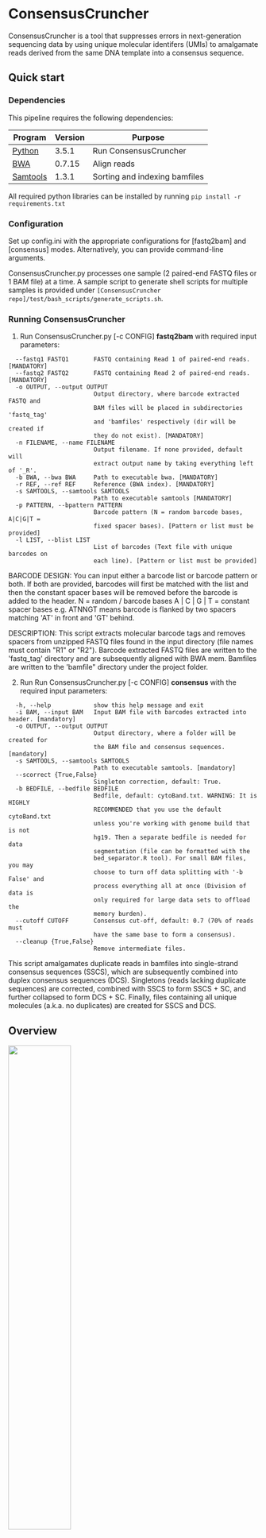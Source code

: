 # ConsensusCruncher #

ConsensusCruncher is a tool that suppresses errors in next-generation sequencing data by using unique molecular identifers (UMIs) to amalgamate reads derived from the same DNA template into a consensus sequence.

## Quick start ##
### Dependencies ###
This pipeline requires the following dependencies:

| Program | Version | Purpose                                    |
| ------- | ------- | ------------------------------------------ |
| [Python](https://www.python.org/) | 3.5.1   | Run ConsensusCruncher                |
| [BWA](http://bio-bwa.sourceforge.net/) | 0.7.15   | Align reads                |
| [Samtools](http://samtools.sourceforge.net/)| 1.3.1   | Sorting and indexing bamfiles              |

All required python libraries can be installed by running ```pip install -r requirements.txt```

### Configuration ###
Set up config.ini with the appropriate configurations for [fastq2bam] and [consensus] modes. Alternatively, you can provide command-line arguments. 

ConsensusCruncher.py processes one sample (2 paired-end FASTQ files or 1 BAM file) at a time. A sample script to generate shell scripts for multiple samples is provided under ```[ConsensusCruncher repo]/test/bash_scripts/generate_scripts.sh```. 

### Running ConsensusCruncher ###
1. Run ConsensusCruncher.py [-c CONFIG] **fastq2bam** with required input parameters:
```
  --fastq1 FASTQ1       FASTQ containing Read 1 of paired-end reads. [MANDATORY]
  --fastq2 FASTQ2       FASTQ containing Read 2 of paired-end reads. [MANDATORY]
  -o OUTPUT, --output OUTPUT
                        Output directory, where barcode extracted FASTQ and
                        BAM files will be placed in subdirectories 'fastq_tag'
                        and 'bamfiles' respectively (dir will be created if
                        they do not exist). [MANDATORY]
  -n FILENAME, --name FILENAME
                        Output filename. If none provided, default will
                        extract output name by taking everything left of '_R'.
  -b BWA, --bwa BWA     Path to executable bwa. [MANDATORY]
  -r REF, --ref REF     Reference (BWA index). [MANDATORY]
  -s SAMTOOLS, --samtools SAMTOOLS
                        Path to executable samtools [MANDATORY]
  -p PATTERN, --bpattern PATTERN
                        Barcode pattern (N = random barcode bases, A|C|G|T =
                        fixed spacer bases). [Pattern or list must be provided]
  -l LIST, --blist LIST
                        List of barcodes (Text file with unique barcodes on
                        each line). [Pattern or list must be provided]
```
BARCODE DESIGN:
You can input either a barcode list or barcode pattern or both. If both are provided, barcodes will first be matched
with the list and then the constant spacer bases will be removed before the barcode is added to the header.
N = random / barcode bases
A | C | G | T = constant spacer bases
e.g. ATNNGT means barcode is flanked by two spacers matching 'AT' in front and 'GT' behind.

DESCRIPTION:
This script extracts molecular barcode tags and removes spacers from unzipped FASTQ
files found in the input directory (file names must contain "R1" or "R2"). Barcode
extracted FASTQ files are written to the 'fastq_tag' directory and are subsequently
aligned with BWA mem. Bamfiles are written to the 'bamfile" directory under the
project folder.

2. Run Run ConsensusCruncher.py [-c CONFIG] **consensus** with the required input parameters:
```
  -h, --help            show this help message and exit
  -i BAM, --input BAM   Input BAM file with barcodes extracted into header. [mandatory]
  -o OUTPUT, --output OUTPUT
                        Output directory, where a folder will be created for
                        the BAM file and consensus sequences. [mandatory]
  -s SAMTOOLS, --samtools SAMTOOLS
                        Path to executable samtools. [mandatory]
  --scorrect {True,False}
                        Singleton correction, default: True.
  -b BEDFILE, --bedfile BEDFILE
                        Bedfile, default: cytoBand.txt. WARNING: It is HIGHLY
                        RECOMMENDED that you use the default cytoBand.txt
                        unless you're working with genome build that is not
                        hg19. Then a separate bedfile is needed for data
                        segmentation (file can be formatted with the
                        bed_separator.R tool). For small BAM files, you may
                        choose to turn off data splitting with '-b False' and
                        process everything all at once (Division of data is
                        only required for large data sets to offload the
                        memory burden).
  --cutoff CUTOFF       Consensus cut-off, default: 0.7 (70% of reads must
                        have the same base to form a consensus).
  --cleanup {True,False}
                        Remove intermediate files.
```
This script amalgamates duplicate reads in bamfiles into single-strand consensus
sequences (SSCS), which are subsequently combined into duplex consensus sequences
(DCS). Singletons (reads lacking duplicate sequences) are corrected, combined
with SSCS to form SSCS + SC, and further collapsed to form DCS + SC. Finally,
files containing all unique molecules (a.k.a. no duplicates) are created for SSCS
and DCS.

## Overview ##
<img src="https://user-images.githubusercontent.com/13406244/39268149-03b4c12a-489d-11e8-8011-f85ec8a82f39.png" width="50%" height="50%">

## Example ##
In order to create consensus sequences, we first need to process fastq files into bam files. Sample fastq files can be found under the [test folder](https://github.com/pughlab/ConsensusCruncher/tree/master/test/fastq).

### Fastqs to Bams ###
Given **fastq** as input files, *fastq2bam* mode removes the spacer region and extracts the barcode tag from each sequencing read into the header with *extract_barcode.py*.

```
REPO="[insert path to ConsensusCruncher repo]"
BWAPATH="[insert path to BWA]"
BWAINDEX="[insert path to BWA INDEX]"
BWAPATH="[insert path to SAMTOOLS]"

python ConsensusCruncher.py fastq2bam --fastq1 $REPO/test/fastq/LargeMid_56_L005_R1.fastq --FASTQ2 $REPO/test/fastq/LargeMid_56_L005_R2.fastq -o $REPO/test -b $BWAPATH -r $BWAIndex -s $SAMTOOLS -bpattern NNT 
```

In the sample dataset, we utilized 2-bp (NN) barcodes and 1-bp (T) spacers. While the barcodes for each read can be one of 16 possible combinations (4^2), the spacer is an invariant "T" base used to ligate barcodes onto each end of a DNA fragment. Thus, a spacer filter is imposed to remove faulty reads. Barcodes from read 1 and read 2 are extracted and combined together before being added to the header. 

```
READ FROM SEQUENCER
Read1:
@HWI-D00331:196:C900FANXX:5:1101:1332:2193 1:N:0:ACGTCACA   [<-- HEADER]
ATTAAGCCCCAGGCAGTTGCTAATGATGGGAGCTTAGTGCACAAGGGCTGGGCCTCCCTCTTGGAGCTGAACATTGTTTCTTGGGGACGGCTGTGCCCACCTCAGCGGGGAGGCAAGGATTAAATC  [<-- SEQUENCE]
+
BCCCCGGGGGGGGGGGGGGGGGGGGGGGGGFGGGGGGGGEGGGGGBGGGGGGGGGGGGGGGGGGGGGGGEGG1:FGFGGGGGGGGG/CB>DG@GGGGGGG<DGGGGAAGGEGGB>DGGGEGGG/@G  [<-- QUALITY SCORE]

Read2:
@HWI-D00331:196:C900FANXX:5:1101:1332:2193 2:N:0:ACGTCACA
GGTGGGCTCCAGCCCTGATTTCCTCCCCCAGCCCTGCAGGGCTCAGGTCCAGAGGACACAAGTTTAACTTGCGGGTGGTCACTTGCCTCGTGCGGTGACGCCATGGTGCCCTCTCTGTGCAGCGCA
+
BBBBCGGGGEGGGGFGGGGGGGGGGGGGGGGGGGGGGB:FCGGGGGGGGGGEGGGGGGGG=FCGG:@GGGEGBGGGAGFGDE@FGGGGGFGFGEGDGGGFCGGDEBGGGGGGGEG=EGGGEEGGG#

------

AFTER BARCODE EXTRACTION AND SPACER ("T") REMOVAL
Read1:
@HWI-D00331:196:C900FANXX:5:1101:1332:2193|ATGG/1
AAGCCCCAGGCAGTTGCTAATGATGGGAGCTTAGTGCACAAGGGCTGGGCCTCCCTCTTGGAGCTGAACATTGTTTCTTGGGGACGGCTGTGCCCACCTCAGCGGGGAGGCAAGGATTAAATC
+
CCGGGGGGGGGGGGGGGGGGGGGGGGGFGGGGGGGGEGGGGGBGGGGGGGGGGGGGGGGGGGGGGGEGG1:FGFGGGGGGGGG/CB>DG@GGGGGGG<DGGGGAAGGEGGB>DGGGEGGG/@G

Read2:
@HWI-D00331:196:C900FANXX:5:1101:1332:2193|ATGG/2
GGGCTCCAGCCCTGATTTCCTCCCCCAGCCCTGCAGGGCTCAGGTCCAGAGGACACAAGTTTAACTTGCGGGTGGTCACTTGCCTCGTGCGGTGACGCCATGGTGCCCTCTCTGTGCAGCGCA
+
BCGGGGEGGGGFGGGGGGGGGGGGGGGGGGGGGGB:FCGGGGGGGGGGEGGGGGGGG=FCGG:@GGGEGBGGGAGFGDE@FGGGGGFGFGEGDGGGFCGGDEBGGGGGGGEG=EGGGEEGGG#

```

FASTQ files with extracted barcodes are placed in the **fastq_tag** directory and are subsequently aligned with BWA to generate BAMs in the **bamfiles** folder.

```
. 
├── bamfiles 
├── fastq
├── fastq_tag
└── qsub
```

### ConsensusCruncher ###
*consensus* mode creates a **consensus** directory and folders for each bam file.

BAM files undergo consensus construction through the workflow illustrated above. Output BAMs are grouped according to type of error suppression (SSCS vs DCS) and whether Singleton Correction (SC) was implemented. 
```
. 
├── bamfiles 
├── consensus 
│   ├── LargeMid_56_L005 
│   │   ├── dcs 
│   │   ├── dcs_SC 
│   │   ├── sscs 
│   │   └── sscs_SC 
... 
│   ├── LargeMid_62_L006
│   │   ├── dcs
│   │   ├── dcs_SC
│   │   ├── sscs
│   │   └── sscs_SC
│   └── qsub
├── fastq
├── fastq_tag
└── qsub
```
Within a sample directory (e.g. LargeMid_56_L005), you will find the following files:

Please note the example below is for illustrative purposes only, as sample names and index files were removed for simplification. Order of directories and files were also altered to improve comprehension.
```
.                                           Filetype
├── sscs
│   ├── badReads.bam                        Reads that are unmapped or have multiple alignments
│   ├── sscs.sorted.bam                     Single-Strand Consensus Sequences (SSCS)
│   ├── singleton.sorted.bam                Single reads (Singleton) that cannot form SSCSs
├── sscs_SC
|   ├── singleton.rescue.sorted.bam         Singleton correction (SC) with complementary singletons
|   ├── sscs.rescue.sorted.bam              SC with complementary SSCSs
|   ├── sscs.sc.sorted.bam                  SSCS combined with corrected singletons (from both rescue strategies)   [*]
|   ├── rescue.remaining.sorted.bam         Singletons that could not be corrected
|   ├── all.unique.sscs.sorted.bam          SSCS + SC + remaining (uncorrected) singletons
├── dcs
│   ├── dcs.sorted.bam                      Duplex Consensus Sequence (DCS)
│   ├── sscs.singleton.sorted.bam           SSCSs that could not form DCSs as complementary strand was missing  
├── dcs_SC
│   ├── dcs.sc.sorted.bam                   DCS generated from SSCS + SC    [*]
│   ├── sscs.sc.singleton.sorted.bam        SSCS + SC that could not form DCSs 
│   ├── all.unique.dcs.sorted.bam           DCS (from SSCS + SC) + SSCS_SC_Singletons + remaining singletons
├── read_families.txt                       Family size and frequency
├── stats.txt                               Consensus sequence formation metrics
├── tag_fam_size.png                        Distribution of reads across family size
└── time_tracker.txt                        Time log

```
Through each stage of consensus formation, duplicate reads are collapsed together and single reads are written as separate files. This allows rentention of all unique molecules, while providing users with easy data management for cross-comparisons between error suppression strategies. 

To simplify analyses, it would be good to focus on SSCS+SC ("sscs.sc.sorted.bam") and DCS+SC ("dcs.sc.sorted.bam") as highlighted above with [*].

## How it works ##
Unique molecular identifiers (UMIs) composed of molecular barcodes and sequence features are used aggregate reads derived from the same strand of a template molecule. Amalgamation of such reads into single strand consensus sequences (SSCS) removes discordant bases, which effectively eliminates polymerase and sequencer errors. Complementary SSCSs can be subsequently combined to form a duplex consensus sequence (DCS), which eliminates asymmetric strand artefacts such as those that develop from oxidative damage. 

Conventional UMI-based strategies rely on redundant sequencing from both template strands to form consensus sequences and cannot error suppress single reads (singleton). We enable singleton correction using complementary duplex reads in the absence of redundant sequencing. 

**ConsensusCruncher schematic:**
* An uncollapsed bamfile is first processed through SSCS_maker.py to create an error-suppressed single-strand 
consensus sequence (SSCS) bamfile and an uncorrected singleton bamfile. 
* The singletons can be corrected through singleton_correction.py, which error suppress singletons with its complementary SSCS or singleton read. 
* SSCS reads can be directly made into duplex consensus sequences (DCS) or merged with corrected singletons to create
an expanded pool of DCS reads (Figure illustrates singleton correction merged work flow).


### Who do I talk to? ###
* Nina Wang (nina.tt.wang@gmail.com), Trevor Pugh (Trevor.Pugh@uhn.ca), Scott Bratman (Scott.Bratman@rmp.uhn.ca)
